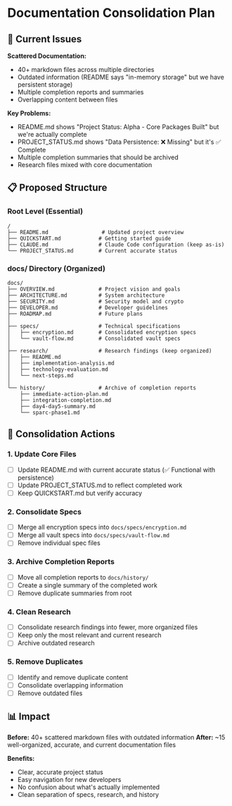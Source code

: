# Documentation Consolidation Plan

## 🎯 Current Issues

**Scattered Documentation:**
- 40+ markdown files across multiple directories
- Outdated information (README says "in-memory storage" but we have persistent storage)
- Multiple completion reports and summaries
- Overlapping content between files

**Key Problems:**
- README.md shows "Project Status: Alpha - Core Packages Built" but we're actually complete
- PROJECT_STATUS.md shows "Data Persistence: ❌ Missing" but it's ✅ Complete
- Multiple completion summaries that should be archived
- Research files mixed with core documentation

## 📋 Proposed Structure

### Root Level (Essential)
```
/
├── README.md                 # Updated project overview
├── QUICKSTART.md            # Getting started guide  
├── CLAUDE.md                # Claude Code configuration (keep as-is)
└── PROJECT_STATUS.md        # Current accurate status
```

### docs/ Directory (Organized)
```
docs/
├── OVERVIEW.md              # Project vision and goals
├── ARCHITECTURE.md          # System architecture 
├── SECURITY.md              # Security model and crypto
├── DEVELOPER.md             # Developer guidelines
├── ROADMAP.md               # Future plans
│
├── specs/                   # Technical specifications
│   ├── encryption.md        # Consolidated encryption specs
│   └── vault-flow.md        # Consolidated vault specs
│
├── research/                # Research findings (keep organized)
│   ├── README.md
│   ├── implementation-analysis.md
│   ├── technology-evaluation.md
│   └── next-steps.md
│
└── history/                 # Archive of completion reports
    ├── immediate-action-plan.md
    ├── integration-completion.md
    ├── day4-day5-summary.md
    └── sparc-phase1.md
```

## 🔄 Consolidation Actions

### 1. Update Core Files
- [ ] Update README.md with current accurate status (✅ Functional with persistence)
- [ ] Update PROJECT_STATUS.md to reflect completed work
- [ ] Keep QUICKSTART.md but verify accuracy

### 2. Consolidate Specs
- [ ] Merge all encryption specs into `docs/specs/encryption.md`
- [ ] Merge all vault specs into `docs/specs/vault-flow.md`
- [ ] Remove individual spec files

### 3. Archive Completion Reports
- [ ] Move all completion reports to `docs/history/`
- [ ] Create a single summary of the completed work
- [ ] Remove duplicate summaries from root

### 4. Clean Research
- [ ] Consolidate research findings into fewer, more organized files
- [ ] Keep only the most relevant and current research
- [ ] Archive outdated research

### 5. Remove Duplicates
- [ ] Identify and remove duplicate content
- [ ] Consolidate overlapping information
- [ ] Remove outdated files

## 📊 Impact

**Before:** 40+ scattered markdown files with outdated information
**After:** ~15 well-organized, accurate, and current documentation files

**Benefits:**
- Clear, accurate project status
- Easy navigation for new developers
- No confusion about what's actually implemented
- Clean separation of specs, research, and history